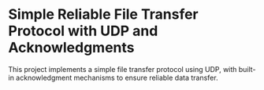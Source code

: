 # Simple Reliable File Transfer Protocol with UDP and Acknowledgments
This project implements a simple file transfer protocol using UDP, with built-in acknowledgment mechanisms to ensure reliable data transfer.
